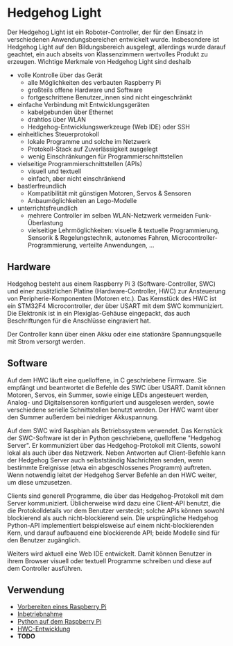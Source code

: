 # Hedgehog Light

Der Hedgehog Light ist ein Roboter-Controller, der für den Einsatz in verschiedenen Anwendungsbereichen entwickelt wurde.
Insbesondere ist Hedgehog Light auf den Bildungsbereich ausgelegt, allerdings wurde darauf geachtet,
ein auch abseits von Klassenzimmern wertvolles Produkt zu erzeugen.
Wichtige Merkmale von Hedgehog Light sind deshalb

- volle Kontrolle über das Gerät
    - alle Möglichkeiten des verbauten Raspberry Pi
    - großteils offene Hardware und Software
    - fortgeschrittene Benutzer_innen sind nicht eingeschränkt
- einfache Verbindung mit Entwicklungsgeräten
    - kabelgebunden über Ethernet
    - drahtlos über WLAN
    - Hedgehog-Entwicklungswerkzeuge (Web IDE) oder SSH
- einheitliches Steuerprotokoll
    - lokale Programme und solche im Netzwerk
    - Protokoll-Stack auf Zuverlässigkeit ausgelegt
    - wenig Einschränkungen für Programmierschnittstellen
- vielseitige Programmierschnittstellen (APIs)
    - visuell und textuell
    - einfach, aber nicht einschränkend
- bastlerfreundlich
    - Kompatibilität mit günstigen Motoren, Servos & Sensoren
    - Anbaumöglichkeiten an Lego-Modelle
- unterrichtsfreundlich
    - mehrere Controller im selben WLAN-Netzwerk vermeiden Funk-Überlastung
    - vielseitige Lehrmöglichkeiten: visuelle & textuelle Programmierung,
      Sensorik & Regelungstechnik, autonomes Fahren, Microcontroller-Programmierung,
      verteilte Anwendungen, ...

## Hardware

Hedgehog besteht aus einem Raspberry Pi 3 (Software-Controller, SWC)
und einer zusätzlichen Platine (Hardware-Controller, HWC) zur Ansteuerung von Peripherie-Komponenten (Motoren etc.).
Das Kernstück des HWC ist ein STM32F4 Microcontroller, der über USART mit dem SWC kommuniziert.
Die Elektronik ist in ein Plexiglas-Gehäuse eingepackt, das auch Beschriftungen für die Anschlüsse eingraviert hat.

Der Controller kann über einen Akku oder eine stationäre Spannungsquelle mit Strom versorgt werden.

## Software

Auf dem HWC läuft eine quelloffene, in C geschriebene Firmware.
Sie empfängt und beantwortet die Befehle des SWC über USART.
Damit können Motoren, Servos, ein Summer, sowie einige LEDs angesteuert werden,
Analog- und Digitalsensoren konfiguriert und ausgelesen werden,
sowie verschiedene serielle Schnittstellen benutzt werden.
Der HWC warnt über den Summer außerdem bei niedriger Akkuspannung.

Auf dem SWC wird Raspbian als Betriebssystem verwendet.
Das Kernstück der SWC-Software ist der in Python geschriebene, quelloffene "Hedgehog Server".
Er kommuniziert über das Hedgehog-Protokoll mit Clients, sowohl lokal als auch über das Netzwerk.
Neben Antworten auf Client-Befehle kann der Hedgehog Server auch selbstständig Nachrichten senden,
wenn bestimmte Ereignisse (etwa ein abgeschlossenes Programm) auftreten.
Wenn notwendig leitet der Hedgehog Server Befehle an den HWC weiter, um diese umzusetzen.

Clients sind generell Programme, die über das Hedgehog-Protokoll mit dem Server kommuniziert.
Üblicherweise wird dazu eine Client-API benutzt, die die Protokolldetails vor dem Benutzer versteckt;
solche APIs können sowohl blockierend als auch nicht-blockierend sein.
Die ursprüngliche Hedgehog Python-API implementiert beispielsweise auf einem nicht-blockierenden Kern,
und darauf aufbauend eine blockierende API; beide Modelle sind für den Benutzer zugänglich.

Weiters wird aktuell eine Web IDE entwickelt.
Damit können Benutzer in ihrem Browser visuell oder textuell Programme schreiben und diese auf dem Controller ausführen.

## Verwendung

* [Vorbereiten eines Raspberry Pi](Setup.md)
* [Inbetriebnahme](Working.md)
* [Python auf dem Raspberry Pi](python.md)
* [HWC-Entwicklung](hwc.md)
* **TODO**

